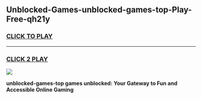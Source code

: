 
## Unblocked-Games-unblocked-games-top-Play-Free-qh21y
<h3>
<a href="https://premium76.site?title=unblocked-games-top&ref=20A">CLICK TO PLAY</a></h3>
<hr>

<h3>
<a href="https://premium76.site?title=unblocked-games-top&ref=20A">CLICK 2 PLAY</a>
  
</h3>

<a href="https://premium76.site?title=unblocked-games-top&ref=20A"><img src="https://clearcache.store/games.png"></a>


**unblocked-games-top games unblocked: Your Gateway to Fun and Accessible Online Gaming**
